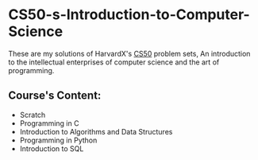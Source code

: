 # CS50-s-Introduction-to-Computer-Science
These are my solutions of HarvardX's [CS50](https://cs50.harvard.edu/x/2020) problem sets, An introduction to the intellectual enterprises of computer science and the art of programming.
## Course's Content:
- Scratch
- Programming in C
- Introduction to Algorithms and Data Structures
- Programming in Python
- Introduction to SQL
